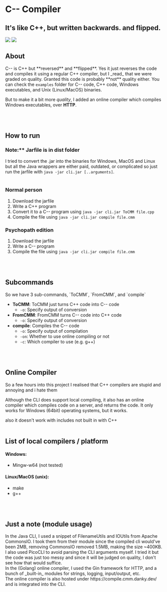 <p align="center">
<h1>C-- Compiler</h1>
<h2>It's like C++, but written backwards. and flipped.</h2>
<img src="https://img.shields.io/static/v1?label=practicality&message=failing&color=red" />
<img src="https://img.shields.io/static/v1?label=usefulness&message=none&color=lightgrey" />

<h2><b>About</b></h2>
C-- is C++ but **reversed** and **flipped**. Yes it just reverses the code and compiles it using a regular C++ compiler, but I _read_ that we were graded on quality. Granted this code is probably **not** quality either. You can check the <code>examples</code> folder for C-- code, C++ code, Windows executables, and Unix (Linux/MacOS) binaries.

But to make it a bit more _quality_, I added an online compiler which compiles Windows executables, over **HTTP**.

<br /> <br />

<h2><b>How to run</b></h2>
<h3><b>Note:** Jarfile is in dist folder</b></h3>
I tried to convert the .jar into the binaries for Windows, MacOS and Linux but all the Java wrappers are either paid, outdated, or complicated so just run the jarfile with <code>java -jar cli.jar [..arguments]</code>.
<br><br>
<h3> Normal person </h3>
<ol>
    <li> Download the jarfile </li>
    <li> Write a C++ program </li>
    <li> Convert it to a C-- program using <code>java -jar cli.jar ToCMM file.cpp</code></li>
    <li> Compile the file using <code>java -jar cli.jar compile file.cmm</code></li>
</ol>
<h3> Psychopath edition </h3>
<ol>
    <li> Download the jarfile </li>
    <li> Write a C-- program </li>
    <li> Compile the file using <code>java -jar cli.jar compile file.cmm</code></li>
</ol>

<br /><br />

<h2>Subcommands</h2>
So we have 3 sub-commands, `ToCMM`, `FromCMM`, and `compile`
<ul>
<li> <b>ToCMM</b>: ToCMM just turns C++ code into C-- code 
<ul>
    <li> <code>-o</code>: Specify output of conversion </li>
</ul>
</li>
<li> <b>FromCMM</b>: FromCMM turns C-- code into C++ code 
<ul>
    <li> <code>-o</code>: Specify output of conversion </li>
</ul>
</li>
<li> <b>compile</b>: Compiles the C-- code 
<ul>
    <li> <code>-o</code>: Specify output of compilation </li>
    <li> <code>-on</code>: Whether to use online compiling or not</li>
    <li> <code>-c</code>: Which compiler to use (e.g. g++)</li>
</ul>
</li>
</ul>
<br /><br />
<h2>Online Compiler</h2>
So a few hours into this project I realised that C++ compilers are stupid and annoying and i hate them

Although the CLI does support local compiling, it also has an online compiler which compiles code on a server, and returns the code. It only works for Windows (64bit) operating systems, but it works.

also it doesn't work with includes not built in with C++
<br /><br />

<h2>List of local compilers / platform</h2>
<h4>Windows:</h4>
<ul>
<li>Mingw-w64 (not tested)</li>
</ul>
<h4>Linux/MacOS (unix):</h4>
<ul>
<li>make</li>
<li>g++</li>
</ul>

<br /><br />

<h2>Just a note (module usage)</h2>
In the Java CLI, I used a snippet of FilenameUtils and IOUtils from Apache CommonsIO. I took them from their module since the compiled cli would've been 2MB, removing CommonsIO removed 1.5MB, making the size ~400KB. I also used PicoCLI to avoid parsing the CLI arguments myself. I tried it but the code was just too messy and since it will be judged on quality, I don't see how that would suffice.
<br>
In the (Golang) online compiler, I used the Gin framework for HTTP, and a bunch of _built-in_ modules for strings, logging, input/output, etc.
<br>
The online compiler is also hosted under https://compile.cmm.danky.dev/ and is integrated into the CLI.
